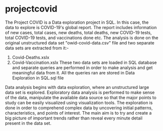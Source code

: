 # projectcovid

The Project COVID is a Data exploration project in SQL. In this case, the data to explore is COVID-19's global report. 
The report includes information of new cases, total cases, new deaths, total deaths, new COVID-19 tests, total COVID-19 tests, and vaccinations done etc.
The analysis is done on the original unstructured data set "owid-covid-data.csv" file and two separate data sets are extracted from it:-
  1) Covid-Deaths.xslx
  2) Covid-Vaccination.xslx
 These two data sets are loaded in SQL database and separate queries are performed in order to make analysis and get meaningful data from it.
 All the queries ran are stored in Data Exploration in SQL.sql file
 
 Data analysis begins with data exploration, where an unstructured large data set is explored.
 Exploratory data analysis is performed to make sense of the data, manipulate the available data source so that the major points to study can be easily visualized using visualization tools.
 The exploration is done in order to comprehend complex data by uncovering initial patterns, characteristics, and points of interest.
 The main aim is to try and create a big picture of important trends rather than reveal every minute detail present in the data set.
   
  
